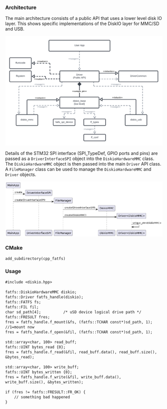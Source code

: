 
### Architecture

The main architecture consists of a public API that uses a lower level disk IO layer. This shows specific implementations of the DiskIO layer for MMC/SD and USB. 

![](doc/cpp_fatfs-BlockDiagram.png)

Details of the STM32 SPI interface (SPI_TypeDef, GPIO ports and pins) are passed as a `DriverInterfaceSPI` object into the `DiskioHardwareMMC` class.  The `DiskioHardwareMMC` object is then passed into the main `Driver` API class. A `FileManager` class can be used to manage the `DiskioHardwareMMC` and `Driver` objects.

![](doc/cpp_fatfs-InitSequence.png)

<!-- @startuml
MainApp -> DriverInterfaceSPI ** : create
MainApp -> FileManager ** : create(DriverInterfaceSPI)
FileManager -> DiskioHardwareMMC ** : create(DriverInterfaceSPI)
FileManager -> "Driver<DiskioHardwareMMC>" ** : create(DiskioHardwareMMC)
"Driver<DiskioHardwareMMC>" -> "Driver<DiskioHardwareMMC>" : unique_ptr<DiskioHardwareMMC>
@enduml -->

### CMake

```
add_subdirectory(cpp_fatfs)

```

### Usage

```
#include <diskio.hpp>

fatfs::DiskioHardwareMMC diskio;
fatfs::Driver fatfs_handle(diskio);
fatfs::FATFS fs;
fatfs::FIL fil;
char sd_path[4];          /* uSD device logical drive path */
fatfs::FRESULT fres;
fres = fatfs_handle.f_mount(&fs, (fatfs::TCHAR const*)sd_path, 1); //1=mount now
fres = fatfs_handle.f_open(&fil, (fatfs::TCHAR const*)sd_path, 1);

std::array<char, 100> read_buff;
fatfs::UINT bytes_read {0};
fres = fatfs_handle.f_read(&fil, read_buff.data(), read_buff.size(), &bytes_read);

std::array<char, 100> write_buff;
fatfs::UINT bytes_written {0};
fres = fatfs_handle.f_write(&fil, write_buff.data(), write_buff.size(), &bytes_written);

if (fres != fatfs::FRESULT::FR_OK) {
    // something bad happened
}	
```


